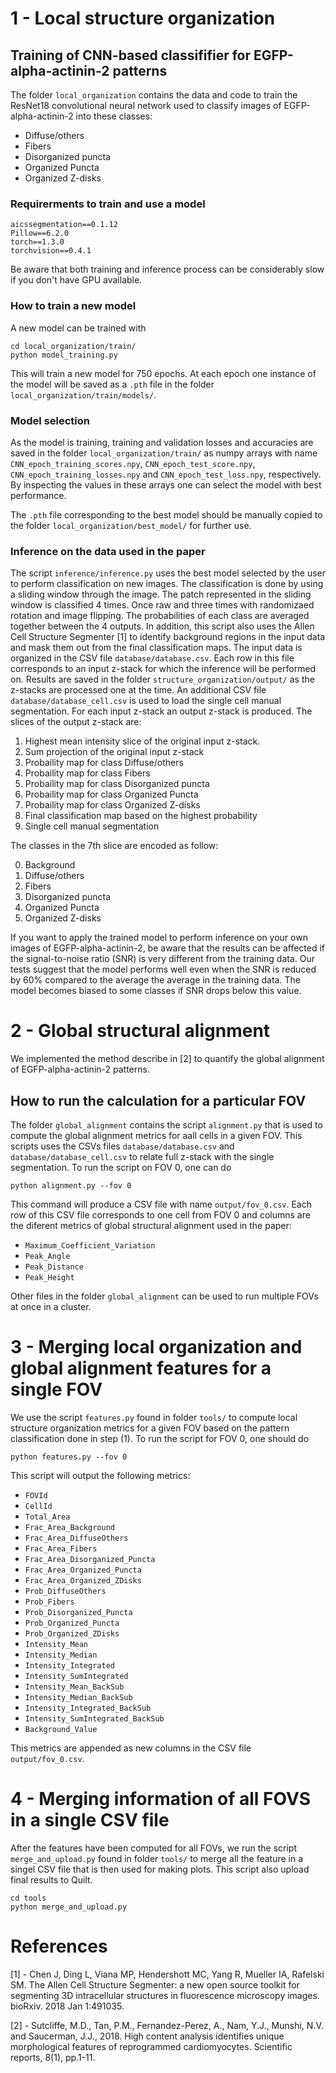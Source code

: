 # 1 - Local structure organization

## Training of CNN-based classififier for EGFP-alpha-actinin-2 patterns

The folder `local_organization` contains the data and code to train the ResNet18 convolutional neural network used to classify images of EGFP-alpha-actinin-2 into these classes:

* Diffuse/others
* Fibers
* Disorganized puncta
* Organized Puncta
* Organized Z-disks

### Requirerments to train and use a model

```
aicssegmentation==0.1.12
Pillow==6.2.0
torch==1.3.0
torchvision==0.4.1
```

Be aware that both training and inference process can be considerably slow if you don't have GPU available.

### How to train a new model

A new model can be trained with

```
cd local_organization/train/
python model_training.py
```

This will train a new model for 750 epochs. At each epoch one instance of the model will be saved as a `.pth` file in the folder `local_organization/train/models/`.

### Model selection

As the model is training, training and validation losses and accuracies are saved in the folder `local_organization/train/` as numpy arrays with name `CNN_epoch_training_scores.npy`, `CNN_epoch_test_score.npy`, `CNN_epoch_training_losses.npy` and `CNN_epoch_test_loss.npy`, respectively. By inspecting the values in these arrays one can select the model with best performance.

The `.pth` file corresponding to the best model should be manually copied to the folder `local_organization/best_model/` for further use.

### Inference on the data used in the paper

The script `inference/inference.py` uses the best model selected by the user to perform classification on new images. The classification is done by using a sliding window through the image. The patch represented in the sliding window is classified 4 times. Once raw and three times with randomizaed rotation and image flipping. The probabilities of each class are averaged together between the 4 outputs. In addition, this script also uses the Allen Cell Structure Segmenter [1] to identify background regions in the input data and mask them out from the final classification maps. The input data is organized in the CSV file `database/database.csv`. Each row in this file corresponds to an input z-stack for which the inference will be performed on. Results are saved in the folder `structure_organization/output/` as the z-stacks are processed one at the time. An additional CSV file `database/database_cell.csv` is used to load the single cell manual segmentation. For each input z-stack an output z-stack is produced. The slices of the output z-stack are:

1. Highest mean intensity slice of the original input z-stack.
2. Sum projection of the original input z-stack
3. Probaility map for class Diffuse/others
4. Probaility map for class Fibers
5. Probaility map for class Disorganized puncta
6. Probaility map for class Organized Puncta
7. Probaility map for class Organized Z-disks
8. Final classification map based on the highest probability
9. Single cell manual segmentation 

The classes in the 7th slice are encoded as follow:

0. Background
1. Diffuse/others
2. Fibers
3. Disorganized puncta
4. Organized Puncta
5. Organized Z-disks

If you want to apply the trained model to perform inference on your own images of EGFP-alpha-actinin-2, be aware that the results can be affected if the signal-to-noise ratio (SNR) is very different from the training data. Our tests suggest that the model performs well even when the SNR is reduced by 60% compared to the average the average in the training data. The model becomes biased to some classes if SNR drops below this value.

# 2 - Global structural alignment

We implemented the method describe in [2] to quantify the global alignment of EGFP-alpha-actinin-2 patterns.

## How to run the calculation for a particular FOV

The folder `global_alignment` contains the script `alignment.py` that is used to compute the global alignment metrics for aall cells in a given FOV. This scripts uses the CSVs files `database/database.csv` and `database/database_cell.csv` to relate full z-stack with the single segmentation. To run the script on FOV 0, one can do

```
python alignment.py --fov 0
```

This command will produce a CSV file with name `output/fov_0.csv`. Each row of this CSV file corresponds to one cell from FOV 0 and columns are the diferent metrics of global structural alignment used in the paper:

* `Maximum_Coefficient_Variation`
* `Peak_Angle`
* `Peak_Distance`
* `Peak_Height`

Other files in the folder `global_alignment` can be used to run multiple FOVs at once in a cluster.

# 3 - Merging local organization and global alignment features for a single FOV

We use the script `features.py` found in folder `tools/` to compute local structure organization metrics for a given FOV based on the pattern classification done in step (1). To run the script for FOV 0, one should do

```
python features.py --fov 0
```

This script will output the following metrics:

* `FOVId`
* `CellId`
* `Total_Area`
* `Frac_Area_Background`
* `Frac_Area_DiffuseOthers`
* `Frac_Area_Fibers`
* `Frac_Area_Disorganized_Puncta`
* `Frac_Area_Organized_Puncta`
* `Frac_Area_Organized_ZDisks`
* `Prob_DiffuseOthers`
* `Prob_Fibers`
* `Prob_Disorganized_Puncta`
* `Prob_Organized_Puncta`
* `Prob_Organized_ZDisks`
* `Intensity_Mean`
* `Intensity_Median`
* `Intensity_Integrated`
* `Intensity_SumIntegrated`
* `Intensity_Mean_BackSub`
* `Intensity_Median_BackSub`
* `Intensity_Integrated_BackSub`
* `Intensity_SumIntegrated_BackSub`
* `Background_Value`

This metrics are appended as new columns in the CSV file `output/fov_0.csv`.

# 4 - Merging information of all FOVS in a single CSV file

After the features have been computed for all FOVs, we run the script `merge_and_upload.py` found in folder `tools/` to merge all the feature in a singel CSV file that is then used for making plots. This script also upload final results to Quilt.

```
cd tools
python merge_and_upload.py
```

# References

[1] - Chen J, Ding L, Viana MP, Hendershott MC, Yang R, Mueller IA, Rafelski SM. The Allen Cell Structure Segmenter: a new open source toolkit for segmenting 3D intracellular structures in fluorescence microscopy images. bioRxiv. 2018 Jan 1:491035.

[2] - Sutcliffe, M.D., Tan, P.M., Fernandez-Perez, A., Nam, Y.J., Munshi, N.V. and Saucerman, J.J., 2018. High content analysis identifies unique morphological features of reprogrammed cardiomyocytes. Scientific reports, 8(1), pp.1-11.
